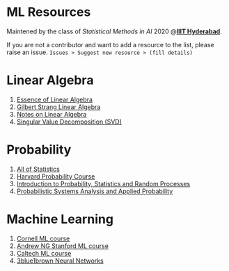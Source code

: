 # ML Resources
Maintened by the class of *Statistical Methods in AI* 2020 @**[IIIT Hyderabad](https://www.iiit.ac.in/)**.
 
If you are not a contributor and want to add a resource to the list, please raise an issue. ```Issues > Suggest new resource > (fill details)```

# Linear Algebra

1. [Essence of Linear Algebra](https://www.youtube.com/playlist?list=PLZHQObOWTQDPD3MizzM2xVFitgF8hE_ab)
2. [Gilbert Strang Linear Algebra](https://ocw.mit.edu/courses/mathematics/18-06sc-linear-algebra-fall-2011/index.htm)
3. [Notes on Linear Algebra](https://kaustabpal.github.io/linear_algebra)
4. [Singular Value Decomposition (SVD)](https://medium.com/the-andela-way/foundations-of-machine-learning-singular-value-decomposition-svd-162ac796c27d)

# Probability
1. [All of Statistics](http://static.stevereads.com/papers_to_read/all_of_statistics.pdf)
2. [Harvard Probability Course](https://www.youtube.com/playlist?list=PL2SOU6wwxB0uwwH80KTQ6ht66KWxbzTIo)
3. [Introduction to Probability, Statistics and Random Processes](https://www.probabilitycourse.com/)
4. [Probabilistic Systems Analysis and Applied Probability](https://ocw.mit.edu/courses/electrical-engineering-and-computer-science/6-041sc-probabilistic-systems-analysis-and-applied-probability-fall-2013/index.htm)

# Machine Learning

1. [Cornell ML course](https://www.youtube.com/playlist?list=PLl8OlHZGYOQ7bkVbuRthEsaLr7bONzbXS)
2. [Andrew NG Stanford ML course](https://www.youtube.com/playlist?list=PLoROMvodv4rMiGQp3WXShtMGgzqpfVfbU)
3. [Caltech ML course](https://www.youtube.com/playlist?list=PLVNifWxslHCA5GUh0o92neMiWiQiGVFqp)
4. [3blue1brown Neural Networks](https://www.youtube.com/playlist?list=PLZHQObOWTQDNU6R1_67000Dx_ZCJB-3pi)
